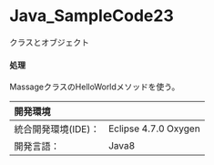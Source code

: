 # Java_SampleCode23
クラスとオブジェクト

#### 処理
MassageクラスのHelloWorldメソッドを使う。

| 開発環境 |  |
|:-|:-|
| 統合開発環境(IDE)： | Eclipse 4.7.0 Oxygen |
| 開発言語： | Java8 |
